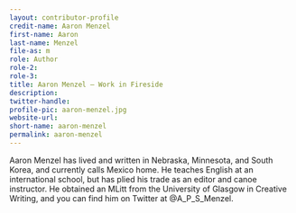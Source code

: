 ```yaml
---
layout: contributor-profile
credit-name: Aaron Menzel
first-name: Aaron
last-name: Menzel
file-as: m
role: Author
role-2:
role-3:
title: Aaron Menzel — Work in Fireside
description:
twitter-handle:
profile-pic: aaron-menzel.jpg
website-url:
short-name: aaron-menzel
permalink: aaron-menzel
---
```


Aaron Menzel has lived and written in Nebraska, Minnesota, and South Korea, and currently calls Mexico home. He teaches English at an international school, but has plied his trade as an editor and canoe instructor. He obtained an MLitt from the University of Glasgow in Creative Writing, and you can find him on Twitter at @A_P_S_Menzel.
